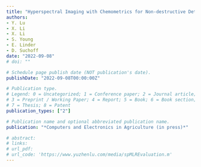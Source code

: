 ```yaml
---
title: "Hyperspectral Imaging with Chemometrics for Non-destructive Determination of Cannabinoids in Floral and Leaf Materials of Industrial Hemp"
authors:
- Y. Lu
- X. Li
- X. Li
- S. Young
- E. Linder
- D. Suchoff
date: "2022-09-08"
# doi: ""

# Schedule page publish date (NOT publication's date).
publishDate: "2022-09-08T00:00:00Z"

# Publication type.
# Legend: 0 = Uncategorized; 1 = Conference paper; 2 = Journal article;
# 3 = Preprint / Working Paper; 4 = Report; 5 = Book; 6 = Book section;
# 7 = Thesis; 8 = Patent
publication_types: ["2"]

# Publication name and optional abbreviated publication name.
publication: "*Computers and Electronics in Agriculture (in press)*"

# abstract: 
# links:
# url_pdf: 
# url_code: 'https://www.yuzhenlu.com/media/spMLREvaluation.m'
---
```

